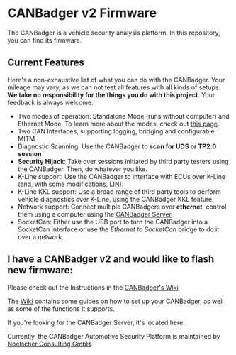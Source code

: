 # CANBadger v2 Firmware
The CANBadger is a vehicle security analysis platform.
In this repository, you can find its firmware.

## Current Features
Here's a non-exhaustive list of what you can do with the CANBadger.
Your mileage may vary, as we can not test all features with all kinds of setups. 
**We take no responsibility for the things you do with this project**.
Your feedback is always welcome.

* Two modes of operation: Standalone Mode (runs without computer) and Ethernet Mode. To learn more about the modes, check out [this page]().
* Two CAN Interfaces, supporting logging, bridging and configurable MITM
* Diagnostic Scanning: Use the CANBadger to **scan for UDS or TP2.0 session**
* **Security Hijack**: Take over sessions initiated by third party testers using the CANBadger. Then, do whatever you like.
* K-Line support: Use the CANBadger to interface with ECUs over K-Line (and, with some modifications, LIN).
* K-Line KKL support: Use a broad range of third party tools to perform vehicle diagnostics over K-Line, using the CANBadger KKL feature.
* Network support: Connect multiple CANBadgers over **ethernet**, control them using a computer using the [CANBadger Server](https://github.com/NoelscherConsulting/CANBadger-v2-Server)
* SocketCan: Either use the USB port to turn the CANBadger into a SocketCan interface or use the *Ethernet to SocketCan* bridge to do it over a network.

## I have a CANBadger v2 and would like to flash new firmware:
Please check out the Instructions in the [CANBadger's Wiki](https://github.com/NoelscherConsulting/CANBadger-v2-Firmware/wiki)

The [Wiki](https://github.com/NoelscherConsulting/CANBadger-v2-Firmware/wiki) contains some guides on how to set up your CANBadger, as well as some of the functions it supports.

If you're looking for the CANBadger Server, it's located here.


Currently, the CANBadger Automotive Security Platform is maintained by [Noelscher Consulting GmbH](https://noelscher.com).
